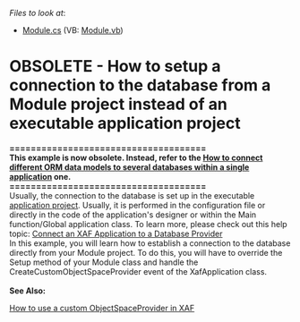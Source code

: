 <!-- default file list -->
*Files to look at*:

* [Module.cs](./CS/WinSolution.Module/Module.cs) (VB: [Module.vb](./VB/WinSolution.Module/Module.vb))
<!-- default file list end -->
# OBSOLETE - How to setup a connection to the database from a Module project instead of an executable application project


<p><strong>=====================================</strong><br /><strong>This example is now obsolete. Instead, refer to the <a href="https://www.devexpress.com/Support/Center/p/E4896">How to connect different ORM data models to several databases within a single application</a> one.</strong><br /><strong>=====================================</strong><br />Usually, the connection to the database is set up in the executable <a href="http://documentation.devexpress.com/#Xaf/CustomDocument2569">application project</a>. Usually, it is performed in the configuration file or directly in the code of the application's designer or within the Main function/Global application class. To learn more, please check out this help topic: <a href="http://documentation.devexpress.com/#Xaf/CustomDocument3155">Connect an XAF Application to a Database Provider</a><br /> In this example, you will learn how to establish a connection to the database directly from your Module project. To do this, you will have to override the Setup method of your Module class and handle the CreateCustomObjectSpaceProvider event of the XafApplication class.<br /><br /><strong>See Also:</strong></p>
<p><a href="https://www.devexpress.com/Support/Center/p/E411">How to use a custom ObjectSpaceProvider in XAF</a><strong><br /></strong></p>

<br/>


